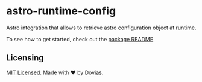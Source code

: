 # astro-runtime-config

Astro integration that allows to retrieve astro configuration object at runtime.

To see how to get started, check out the [package README](./package/README.md)

## Licensing

[MIT Licensed](./LICENSE). Made with ❤️ by [Dovias](https://github.com/dovias).
